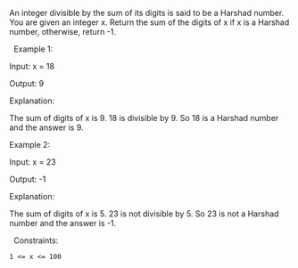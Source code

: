 An integer divisible by the sum of its digits is said to be a Harshad number. You are given an integer x. Return the sum of the digits of x if x is a Harshad number, otherwise, return -1.

 
Example 1:


Input: x = 18

Output: 9

Explanation:

The sum of digits of x is 9. 18 is divisible by 9. So 18 is a Harshad number and the answer is 9.


Example 2:


Input: x = 23

Output: -1

Explanation:

The sum of digits of x is 5. 23 is not divisible by 5. So 23 is not a Harshad number and the answer is -1.


 
Constraints:


	1 <= x <= 100

